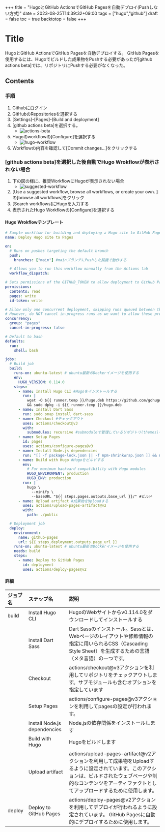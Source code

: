 +++
title = "HugoとGitHub ActionsでGitHub Pagesを自動デプロイ(Pushしない方式)"
date = 2023-08-25T14:39:32+09:00
tags = ["hugo","github"]
draft = false
toc = true
backtotop = false
+++

# Title

HugoとGitHub ActionsでGitHub Pagesを自動デプロイする。
GitHub Pagesを使用するには、Hugoでビルドした成果物をPushする必要があったが[github actions beta]では、リポジトリにPushする必要がなくなった。


<!-- toc -->

## Contents

### 手順

1. Githubにログイン
1. GitHubのRepositoriesを選択する
1. [Settings]-[Pages]-[Build and deployment]
1. [github actions beta]を選択する。
    * ![actions-beta][1]
1. Hugoのworkflowの[Configure]を選択する
    * ![hugo-workflow][2]
1. Workflowの内容を確認して[Commit changes...]をクリックする


### [github actions beta]を選択した後自動でHugo Wrokflowが表示されない場合
1. 下の図の様に、推奨WorkflowにHugoが表示されない場合
    * ![suggested-workflow][3]
1. [Use a suggested workflow, browse all workflows, or create your own. ]の[browse all workflows]をクリック
1. [Search workflows]にHugoを入力する
1. 表示されたHugo Workflowの[Configure]を選択する


#### Hugo Wrokflowテンプレート

```yml:hugo.yml
# Sample workflow for building and deploying a Hugo site to GitHub Pages
name: Deploy Hugo site to Pages

on:
  # Runs on pushes targeting the default branch
  push:
    branches: ["main"] #mainブランチにPushした契機で動作する

  # Allows you to run this workflow manually from the Actions tab
  workflow_dispatch:

# Sets permissions of the GITHUB_TOKEN to allow deployment to GitHub Pages
permissions:
  contents: read
  pages: write
  id-token: write

# Allow only one concurrent deployment, skipping runs queued between the run in-progress and latest queued.
# However, do NOT cancel in-progress runs as we want to allow these production deployments to complete.
concurrency:
  group: "pages"
  cancel-in-progress: false

# Default to bash
defaults:
  run:
    shell: bash

jobs:
  # Build job
  build:
    runs-on: ubuntu-latest # ubuntu最新のDockerイメージを使用する
    env:
      HUGO_VERSION: 0.114.0
    steps:
      - name: Install Hugo CLI #Hugoをインストールする
        run: |
          wget -O ${{ runner.temp }}/hugo.deb https://github.com/gohugoio/hugo/releases/download/v${HUGO_VERSION}/hugo_extended_${HUGO_VERSION}_linux-amd64.deb \
          && sudo dpkg -i ${{ runner.temp }}/hugo.deb
      - name: Install Dart Sass
        run: sudo snap install dart-sass
      - name: Checkout #チェックアウト
        uses: actions/checkout@v3
        with:
          submodules: recursive #submoduleで管理しているリポジトリ(themes)をCloneする
      - name: Setup Pages
        id: pages
        uses: actions/configure-pages@v3
      - name: Install Node.js dependencies
        run: "[[ -f package-lock.json || -f npm-shrinkwrap.json ]] && npm ci || true"
      - name: Build with Hugo #Hugoをビルドする
        env:
          # For maximum backward compatibility with Hugo modules
          HUGO_ENVIRONMENT: production
          HUGO_ENV: production
        run: |
          hugo \
            --minify \
            --baseURL "${{ steps.pages.outputs.base_url }}/" #ビルド
      - name: Upload artifact #成果物をUploadする
        uses: actions/upload-pages-artifact@v2
        with:
          path: ./public

  # Deployment job
  deploy:
    environment:
      name: github-pages
      url: ${{ steps.deployment.outputs.page_url }}
    runs-on: ubuntu-latest # ubuntu最新のDockerイメージを使用する
    needs: build
    steps:
      - name: Deploy to GitHub Pages
        id: deployment
        uses: actions/deploy-pages@v2
```

#### 詳細

|ジョブ名|ステップ名|説明|
|:------|:-----|:------|
|build   |Install Hugo CLI   | HugoのWebサイトからv0.114.0をダウンロードしてインストールする  |
|   |Install Dart Sass      |Dart Sassのインストール。Sassとは、Webページのレイアウトや修飾情報の指定に用いられるCSS（Cascading Style Sheet）を生成するための言語（メタ言語）の一つです。      |
|   |Checkout|actions/checkout@v3アクションを利用してリポジトリをチェックアウトします。サブモジュールも含むオプションを指定しています|
|   |Setup Pages      |actions/configure-pages@v3アクションを利用してpagesの設定が行われます。|
|   |Install Node.js dependencies      |Node.jsの依存関係をインストールします      |
|   |Build with Hugo      |Hugoをビルドします      |
|   |Upload artifact      |actions/upload-pages-artifact@v2アクションを利用して成果物をUploadするように設定されています。このアクションは、ビルドされたウェブぺージや制的なコンテンツをアーティファクトとしてアップロードするために使用します。      |
|deploy   |Deploy to GitHub Pages   |actions/deploy-pages@v2アクションを利用してデプロイが行われるように設定されています。 GitHub Pagesに自動的にデプロイするために使用します。     |


[1]: https://ancient-blog.github.io/hugo.github.io/images/github-actions-beta.PNG
[2]: https://ancient-blog.github.io/hugo.github.io/images/github-hugo-workflow.PNG
[3]: https://ancient-blog.github.io/hugo.github.io/images/github-use-a-suggested-workflow.PNG